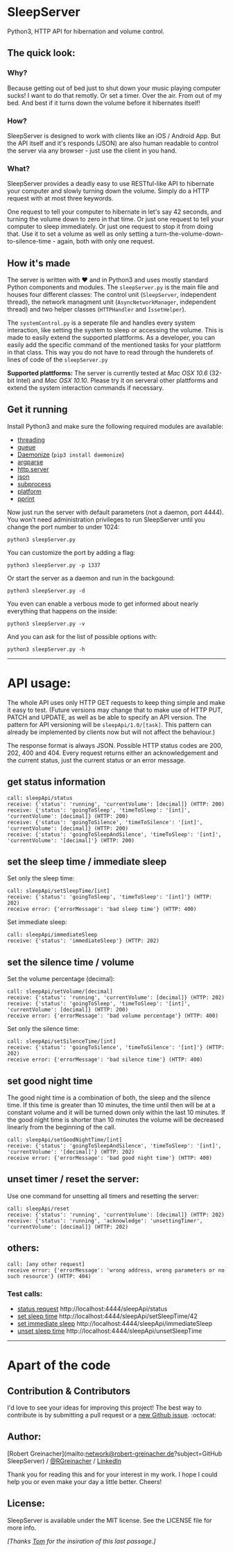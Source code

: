 # SleepServer

Python3, HTTP API for hibernation and volume control.

## The quick look:

### Why?

Because getting out of bed just to shut down your music playing computer sucks! I want to do that remotly. Or set a timer. Over the air. From out of my bed. And best if it turns down the volume before it hibernates itself!

### How?

SleepServer is designed to work with clients like an iOS / Android App. But the API itself and it's responds (JSON) are also human readable to control the server via any browser - just use the client in you hand.

### What?

SleepServer provides a deadly easy to use RESTful-like API to hibernate your computer and slowly turning down the volume. Simply do a HTTP request with at most three keywords.

One request to tell your computer to hibernate in let's say 42 seconds, and turning the volume down to zero in that time. Or just one request to tell your computer to sleep immediately. Or just one request to stop it from doing that. Use it to set a volume as well as only setting a turn-the-volume-down-to-silence-time - again, both with only one request.

## How it's made

The server is written with ❤ and in Python3 and uses mostly standard Python components and modules. The `sleepServer.py` is the main file and houses four different classes: The control unit (`SleepServer`, independent thread), the network managment unit (`AsyncNetworkManager`, independent thread) and two helper classes (`HTTPHandler` and `IssetHelper`).

The `systemControl.py` is a seperate file and handles every system interaction, like setting the system to sleep or accessing the volume. This is made to easily extend the supported plattforms. As a developer, you can easily add the specific command of the mentioned tasks for your plattform in that class. This way you do not have to read through the hunderets of lines of code of the `sleepServer.py`

**Supported plattforms:** The server is currently tested at *Mac OSX 10.6* (32-bit Intel) and *Mac OSX 10.10*. Please try it on serveral other plattforms and extend the system interaction commands if necessary.

## Get it running
Install Python3 and make sure the following required modules are available:

- [threading](https://docs.python.org/3/library/threading.html)
- [queue](https://docs.python.org/3/library/queue.html)
- [Daemonize](https://github.com/thesharp/daemonize) (`pip3 install daemonize`)
- [argparse](https://docs.python.org/3/library/argparse.html)
- [http.server](https://docs.python.org/3/library/http.server.html)
- [json](https://docs.python.org/3/library/json.html)
- [subprocess](https://docs.python.org/3/library/subprocess.html)
- [platform](https://docs.python.org/3/library/platform.html)
- [pprint](https://docs.python.org/3/library/pprint.html)

Now just run the server with default parameters (not a daemon, port 4444). You won't need administration privileges to run SleepServer until you change the port number to under 1024:

	python3 sleepServer.py
	
You can customize the port by adding a flag:

	python3 sleepServer.py -p 1337
	
Or start the server as a daemon and run in the backgound:

	python3 sleepServer.py -d

You even can enable a verbous mode to get informed about nearly everything that happens on the inside:

	python3 sleepServer.py -v

And you can ask for the list of possible options with:

	python3 sleepServer.py -h

***

# API usage:
The whole API uses only HTTP GET requests to keep thing simple and make it easy to test.
(Future versions may change that to make use of HTTP PUT, PATCH and UPDATE, as well as be able to specify an API version.
The pattern for API versioning will be `sleepApi/1.0/[task]`. This pattern can already be implemented by clients now but will not affect the behaviour.)

The response format is always JSON. Possible HTTP status codes are 200, 202, 400 and 404.
Every request returns either an acknowledgement and the current status, just the current status or an error message.

## get status information
    call: sleepApi/status
    receive: {'status': 'running', 'currentVolume': [decimal]} (HTTP: 200)
    receive: {'status': 'goingToSleep', 'timeToSleep': '[int]', 'currentVolume': [decimal]} (HTTP: 200)
    receive: {'status': 'goingToSilence', 'timeToSilence': '[int]', 'currentVolume': [decimal]} (HTTP: 200)
    receive: {'status': 'goingToSleepAndSilence', 'timeToSleep': '[int]', 'currentVolume': '[decimal]'} (HTTP: 200)

## set the sleep time / immediate sleep

Set only the sleep time:

    call: sleepApi/setSleepTime/[int]
    receive: {'status': 'goingToSleep', 'timeToSleep': '[int]'} (HTTP: 202)
    receive error: {'errorMessage': 'bad sleep time'} (HTTP: 400)

Set immediate sleep:

    call: sleepApi/immediateSleep
    receive: {'status': 'immediateSleep'} (HTTP: 202)
    

## set the silence time / volume

Set the volume percentage (decimal):

    call: sleepApi/setVolume/[decimal]
    receive: {'status': 'running', 'currentVolume': [decimal]} (HTTP: 202)
    receive: {'status': 'goingToSleep', 'timeToSleep': '[int]', 'currentVolume': [decimal]} (HTTP: 200)
    receive error: {'errorMessage': 'bad volume percentage'} (HTTP: 400)

Set only the silence time:

    call: sleepApi/setSilenceTime/[int]
    receive: {'status': 'goingToSilence', 'timeToSilence': '[int]'} (HTTP: 202)
    receive error: {'errorMessage': 'bad silence time'} (HTTP: 400)

## set good night time

The good night time is a combination of both, the sleep and the silence time. If this time is greater than 10 minutes, the time until then will be at a constant volume and it will be turned down only within the last 10 minutes. If the good night time is shorter than 10 minutes the volume will be decreased linearly from the beginning of the call.

	call: sleepApi/setGoodNightTime/[int]
	receive: {'status': 'goingToSleepAndSilence', 'timeToSleep': '[int]', 'currentVolume': '[decimal]'} (HTTP: 202)
	receive error: {'errorMessage': 'bad good night time'} (HTTP: 400)


## unset timer / reset the server:

Use one command for unsetting all timers and resetting the server:

    call: sleepApi/reset
    receive: {'status': 'running', 'currentVolume': [decimal]} (HTTP: 202)
    receive: {'status': 'running', 'acknowledge': 'unsettingTimer', 'currentVolume': [decimal]} (HTTP: 202)

## others:
    call: [any other request]
    receive error: {'errorMessage': 'wrong address, wrong parameters or no such resource'} (HTTP: 404)

### Test calls:
- [status request](http://localhost:4444/sleepApi/status) http://localhost:4444/sleepApi/status
- [set sleep time](http://localhost:4444/sleepApi/setSleepTime/42) http://localhost:4444/sleepApi/setSleepTime/42
- [set immediate sleep](http://localhost:4444/sleepApi/immediateSleep) http://localhost:4444/sleepApi/immediateSleep
- [unset sleep time](http://localhost:4444/sleepApi/unsetSleepTime) http://localhost:4444/sleepApi/unsetSleepTime

***

# Apart of the code

## Contribution & Contributors

I'd love to see your ideas for improving this project!
The best way to contribute is by submitting a pull request or a [new Github issue](https://github.com/RGreinacher/SleepServer/issues/new). :octocat:

## Author:

[Robert Greinacher](mailto:network@robert-greinacher.de?subject=GitHub SleepServer) / [@RGreinacher](https://twitter.com/RGreinacher) / [LinkedIn](https://www.linkedin.com/profile/view?id=377637892)

Thank you for reading this and for your interest in my work. I hope I could help you or even make your day a little better. Cheers!

## License:

SleepServer is available under the MIT license. See the LICENSE file for more info.

*[Thanks [Tom](https://github.com/TomKnig) for the insiration of this last passage.]*